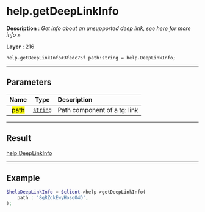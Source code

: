 # help.getDeepLinkInfo

**Description** : *Get info about an unsupported deep link, see here for more info &raquo;*

**Layer** : 216

```tl
help.getDeepLinkInfo#3fedc75f path:string = help.DeepLinkInfo;
```

---

## Parameters

| Name | Type | Description |
| :---: | :---: | :--- |
| <mark>path</mark> | [`string`](type/string) | Path component of a tg: link |

---

## Result

[help.DeepLinkInfo](type/help.DeepLinkInfo)

---

## Example

```php
$helpDeepLinkInfo = $client->help->getDeepLinkInfo(
	path : '8gRZdkEwyHosqO4D',
);
```